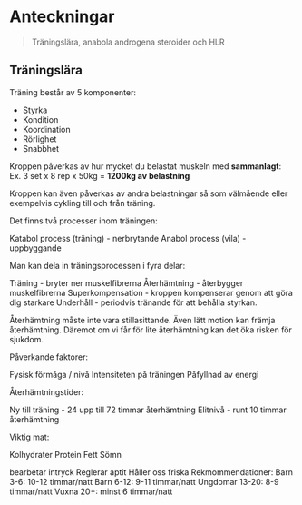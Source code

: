 # Anteckningar
> Träningslära, anabola androgena steroider och HLR

## Träningslära
Träning består av 5 komponenter:
- Styrka
- Kondition
- Koordination
- Rörlighet
- Snabbhet

Kroppen påverkas av hur mycket du belastat muskeln med **sammanlagt**:   
Ex. 3 set x 8 rep x 50kg = **1200kg av belastning**   
   
Kroppen kan även påverkas av andra belastningar så som välmående eller exempelvis cykling till och från träning.

Det finns två processer inom träningen:

Katabol process (träning) - nerbrytande
Anabol process (vila) - uppbyggande


Man kan dela in träningsprocessen i fyra delar:

Träning - bryter ner muskelfibrerna
Återhämtning - återbygger muskelfibrerna
Superkompensation - kroppen kompenserar genom att göra dig starkare
Underhåll - periodvis tränande för att behålla styrkan.


Återhämtning måste inte vara stillasittande. Även lätt motion kan främja återhämtning. Däremot om vi får för lite återhämtning kan det öka risken för sjukdom.



Påverkande faktorer:

Fysisk förmåga / nivå
Intensiteten på träningen
Påfyllnad av energi


Återhämtningstider:

Ny till träning - 24 upp till 72 timmar återhämtning
Elitnivå - runt 10 timmar återhämtning


Viktig mat:

Kolhydrater
Protein
Fett
Sömn

bearbetar intryck
Reglerar aptit
Håller oss friska
Rekmommendationer:
Barn 3-6: 10-12 timmar/natt
Barn 6-12: 9-11 timmar/natt
Ungdomar 13-20: 8-9 timmar/natt
Vuxna 20+: minst 6 timmar/natt







